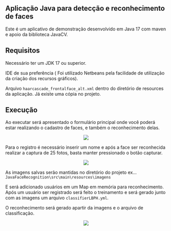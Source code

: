 ## Aplicação Java para detecção e reconhecimento de faces

Este é um aplicativo de demonstração desenvolvido em Java 17 com maven e apoio da biblioteca JavaCV.

## Requisitos

Necessário ter um JDK 17 ou superior.

IDE de sua preferência ( Foi utilizado Netbeans pela facilidade de utilização da criação dos recursos gráficos).

Arquivo `haarcascade_frontalface_alt.xml` dentro do diretório de resources da aplicação. Já existe uma cópia no projeto.

## Execução
Ao executar será apresentado o formulário principal onde você poderá estar
realizando o cadastro de faces, e também o reconhecimento delas.
<div align="center">
  <img src="https://user-images.githubusercontent.com/30123041/197622345-22888b9e-481d-4c24-87cf-1c793ebf0904.png"/>
</div>  


Para o registro é necessário inserir um nome e após a face ser reconhecida realizar a captura de 25 fotos, basta manter pressionado o botão capturar.
<div align="center">
  <img src="https://user-images.githubusercontent.com/30123041/197623837-b3eea08a-996c-49e3-a7c2-a4d16f80631e.png"/>
</div>  

As imagens salvas serão mantidas no diretório do projeto ex... `JavaFaceRecognition\src\main\resources\imagens`

E será adicionado usuários em um Map em memória para reconhecimento.
Após um usuário ser registrado será feito o treinamento e será gerado junto com as imagens
um arquivo `classifierLBPH.yml`.

O reconhecimento será gerado apartir da imagens e o arquivo de classificação.
<div align="center">
  <img src="https://user-images.githubusercontent.com/30123041/197624225-a85056e3-c0b5-462a-9bf8-ef9d89ba1f89.png"/>
</div>  
